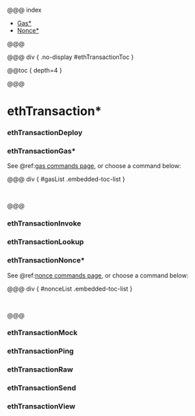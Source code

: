 @@@ index

* [Gas*](gas.md)
* [Nonce*](nonce.md)

@@@

@@@ div { .no-display #ethTransactionToc }

@@toc { depth=4 }

@@@

# ethTransaction*

### ethTransactionDeploy

### ethTransactionGas*

See @ref:[gas commands page](gas.md), or choose a command below:

@@@ div { #gasList .embedded-toc-list }

&nbsp;

@@@

### ethTransactionInvoke

### ethTransactionLookup

### ethTransactionNonce*

See @ref:[nonce commands page](nonce.md), or choose a command below:

@@@ div { #nonceList .embedded-toc-list }

&nbsp;

@@@

### ethTransactionMock

### ethTransactionPing

### ethTransactionRaw

### ethTransactionSend

### ethTransactionView



